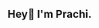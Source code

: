 ## Hey👋 I'm Prachi.

<!--
**buildwithprachi/buildwithprachi** is a ✨ _special_ ✨ repository because its `README.md` (this file) appears on your GitHub profile.

Here are some ideas to get you started:
- 🎓 Somewhere between school and college
- 🔭 Beginner in the world of Tech
- 🌱 Learning : Git, Django & Competitve Programming
- 🧩 Working on beginner friendly projects

🔗 [ https://www.codechef.com/users/prachi_builds ] 
